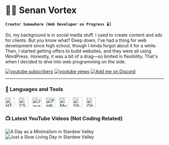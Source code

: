 # 🧑‍🌾 Senan Vortex

**`Creator Somewhere (Web Developer on Progress ⌛)`**

So, my background is in social media stuff. I used to create content and ads for clients. But you know what? Deep down, I've had a thing for web development since high school, though I kinda forgot about it for a while. Then, I started getting offers to build websites, and they were all using WordPress. Honestly, it was a bit of a drag—so limited in flexibility. That's when I decided to dive into web programming on the side.

   <p align="left">
      <a href="https://www.youtube.com/c/mrsenan?sub_confirmation=1">
         <img alt="youtube subscribers" title="Subscribe to my YouTube channel" src="https://custom-icon-badges.demolab.com/youtube/channel/subscribers/UCSZYrwWLQbOT32dKUCcUKMg?color=%23E05D44&label=SUBSCRIBE&logo=video&logoColor=white&style=for-the-badge&labelColor=CE4630"/></a> 
      <a href="https://www.youtube.com/c/mrsenan">
         <img alt="youtube views" title="YouTube views" src="https://custom-icon-badges.demolab.com/youtube/channel/views/UCSZYrwWLQbOT32dKUCcUKMg?color=%23E1AD0E&logo=eye&logoColor=white&style=for-the-badge&labelColor=C79600"/></a> 
      <a href="https://discordapp.com/users/460678672869883905">
  <img alt="Add me on Discord" title="Add me on Discord" src="https://img.shields.io/badge/Discord-Add%20Me-5865F2?style=for-the-badge&logo=discord"/>
</a>

   </p>

---

### 🧰 Languages and Tools

<!-- <img align="left" alt="Java" width="30px" style="padding-right:10px;" src="https://cdn.jsdelivr.net/gh/devicons/devicon/icons/java/java-original.svg"/>
<img align="left" alt="Spring" width="30px" style="padding-right:10px;" src="https://cdn.jsdelivr.net/gh/devicons/devicon/icons/spring/spring-original.svg" />
<img align="left" alt="TypeScript" width="30px" style="padding-right:10px;" src="https://cdn.jsdelivr.net/gh/devicons/devicon/icons/typescript/typescript-plain.svg" />
<img align="left" alt="Angular" width="30px" style="padding-right:10px;" src="https://cdn.jsdelivr.net/gh/devicons/devicon/icons/angularjs/angularjs-plain.svg" /> -->
<img align="left" alt="HTML" width="30px" style="padding-right:10px;" src="https://cdn.jsdelivr.net/gh/devicons/devicon/icons/html5/html5-plain.svg" />
<img align="left" alt="CSS" width="30px" style="padding-right:10px;" src="https://cdn.jsdelivr.net/gh/devicons/devicon/icons/css3/css3-plain.svg" />
<img align="left" alt="JavaScript" width="30px" style="padding-right:10px;" src="https://cdn.jsdelivr.net/gh/devicons/devicon/icons/javascript/javascript-plain.svg" />
<img align="left" alt="PHP" width="30px" style="padding-right:10px;" src="https://cdn.jsdelivr.net/gh/devicons/devicon@latest/icons/php/php-original.svg" />
<img align="left" alt="MySQL" width="30px" style="padding-right:10px;" src="https://cdn.jsdelivr.net/gh/devicons/devicon@latest/icons/mysql/mysql-original-wordmark.svg" />
<img align="left" alt="Git" width="30px" style="padding-right:10px;" src="https://cdn.jsdelivr.net/gh/devicons/devicon/icons/git/git-original.svg" />
<img align="left" alt="GitHub" width="30px" style="padding-right:10px;" src="https://cdn.jsdelivr.net/gh/devicons/devicon/icons/github/github-original.svg" />
<!-- <img align="left" alt="Linux" width="30px" style="padding-right:10px;" src="https://cdn.jsdelivr.net/gh/devicons/devicon/icons/linux/linux-original.svg" /> -->
<!-- <img align="left" alt="React" width="30px" style="padding-right:10px;" src="https://cdn.jsdelivr.net/gh/devicons/devicon/icons/react/react-original.svg" />
<img align="left" alt="NodeJS" width="30px" style="padding-right:10px;" src="https://cdn.jsdelivr.net/gh/devicons/devicon/icons/nodejs/nodejs-original.svg" />
<img align="left" alt="Python" width="30px" style="padding-right:10px;" src="https://cdn.jsdelivr.net/gh/devicons/devicon/icons/python/python-plain.svg" />
<img align="left" alt="C++" width="30px" style="padding-right:10px;" src="https://cdn.jsdelivr.net/gh/devicons/devicon/icons/cplusplus/cplusplus-line.svg" />
<img align="left" alt="Bash" width="30px" style="padding-right:10px;" src="https://cdn.jsdelivr.net/gh/devicons/devicon/icons/bash/bash-original.svg" /> -->
<br />

          
          

#

### 📺 Latest YouTube Videos (Not Coding Related)

<!-- BEGIN YOUTUBE-CARDS -->
![A Day as a Minimalism in Stardew Valley](https://ytcards.demolab.com/?id=3rJJaXddDEo&title=A+Day+as+a+Minimalism+in+Stardew+Valley&lang=en&timestamp=1721502811&background_color=%230d1117&title_color=%23ffffff&stats_color=%23dedede&max_title_lines=1&width=250&border_radius=5&duration=282 "A Day as a Minimalism in Stardew Valley")
![Just a Slow Living Day in Stardew Valley](https://ytcards.demolab.com/?id=-GrkmOJsUoI&title=Just+a+Slow+Living+Day+in+Stardew+Valley&lang=en&timestamp=1721138421&background_color=%230d1117&title_color=%23ffffff&stats_color=%23dedede&max_title_lines=1&width=250&border_radius=5&duration=488 "Just a Slow Living Day in Stardew Valley")
<!-- END YOUTUBE-CARDS -->

